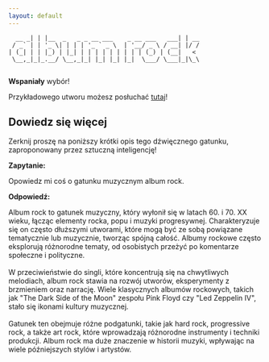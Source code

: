 ```yaml
---
layout: default
---
```


```       _ _                                      _    
  __ _| | |__  _   _ _ __ ___    _ __ ___   ___| | __
 / _` | | '_ \| | | | '_ ` _ \  | '__/ _ \ / __| |/ /
| (_| | | |_) | |_| | | | | | | | | | (_) | (__|   < 
 \__,_|_|_.__/ \__,_|_| |_| |_| |_|  \___/ \___|_|\_\
                                                     
```
**Wspaniały** wybór!

Przykładowego utworu możesz posłuchać [tutaj](https://p.scdn.co/mp3-preview/4e8704349932ecb754e3c03cdf3b1563309627a0)!
## Dowiedz się więcej
Zerknij proszę na poniższy krótki opis tego dźwięcznego gatunku, zaproponowany przez sztuczną inteligencję!



**Zapytanie:**

Opowiedz mi coś o gatunku muzycznym album rock.

**Odpowiedź:**

Album rock to gatunek muzyczny, który wyłonił się w latach 60. i 70. XX wieku, łącząc elementy rocka, popu i muzyki progresywnej. Charakteryzuje się on często dłuższymi utworami, które mogą być ze sobą powiązane tematycznie lub muzycznie, tworząc spójną całość. Albumy rockowe często eksplorują różnorodne tematy, od osobistych przeżyć po komentarze społeczne i polityczne.<br><br>W przeciwieństwie do singli, które koncentrują się na chwytliwych melodiach, album rock stawia na rozwój utworów, eksperymenty z brzmieniem oraz narrację. Wiele klasycznych albumów rockowych, takich jak "The Dark Side of the Moon" zespołu Pink Floyd czy "Led Zeppelin IV", stało się ikonami kultury muzycznej.<br><br>Gatunek ten obejmuje różne podgatunki, takie jak hard rock, progressive rock, a także art rock, które wprowadzają różnorodne instrumenty i techniki produkcji. Album rock ma duże znaczenie w historii muzyki, wpływając na wiele późniejszych stylów i artystów.